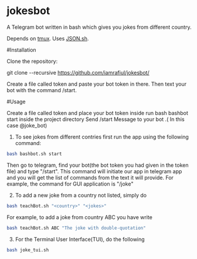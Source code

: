 # jokesbot
A Telegram bot written in bash which gives you jokes from different country.

Depends on <a href="http://github.com/tmux/tmux">tmux</a>. Uses <a href="http://github.com/dominictarr/JSON.sh">JSON.sh</a>.

#Installation

Clone the repository:

git clone --recursive https://github.com/iamrafiul/jokesbot/

Create a file called token and paste your bot token in there. Then text your bot with the command /start.

#Usage

Create a file called token and place your bot token inside
run bash bashbot start inside the project directory
Send /start Message to your bot .( In this case @joke_bot)

1. To see jokes from different contries first run the app using the following command:

```bash
bash bashbot.sh start
```

Then go to telegram, find your bot(the bot token you had given in the token file) and type "/start". This command will initiate our app in telegram app and you will get the list of commands from the text it will provide. For example, the command for GUI application is "/joke"

2. To add a new joke from a country not listed, simply do 

```bash
bash teachBot.sh "<country>" "<jokes>"
```
For example, to add a joke from country ABC you have write

```bash
bash teachBot.sh ABC "The joke with double-quotation"
```

3. For the Terminal User Interface(TUI), do the following

```bash
bash joke_tui.sh
```

